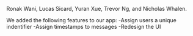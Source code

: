 Ronak Wani, Lucas Sicard, Yuran Xue, Trevor Ng, and Nicholas Whalen.

We added the following features to our app:
-Assign users a unique indentifier
-Assign timestamps to messages
-Redesign the UI
